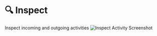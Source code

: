 # 🔍 Inspect

Inspect incoming and outgoing activities ![Inspect Activity Screenshot](https://github.com/microsoft/teams.ts/blob/main/assets/screenshots/inspect_activity.png?rawtrue)